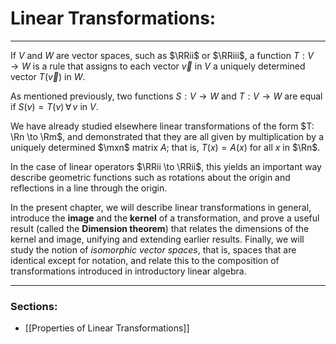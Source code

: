 # Linear Transformations:

***

If *V* and *W* are vector spaces, such as $\RRii$ or $\RRiii$, a function $T:V \to W$ is a rule that assigns to each vector $\vec{v}$ in *V* a uniquely determined vector $T(\vec{v})$ in *W*. 

As mentioned previously, two functions $S:V\to W$ and $T:V \to W$ are equal if $S(v) = T (v) \, \forall\,v \text{ in }V.$



We have already studied elsewhere linear transformations of the form $T: \Rn \to \Rm$, and demonstrated that they are all given by multiplication by a uniquely determined $\mxn$ matrix $A$; that is, $T(x) = A(x)$ for all $x$ in $\Rn$. 

In the case of linear operators $\RRii \to \RRii$, this yields an important way describe geometric functions such as rotations about the origin and reflections in a line through the origin. 

In the present chapter, we will describe linear transformations in general, introduce the **image** and the **kernel** of a transformation, and prove a useful result (called the **Dimension theorem**) that relates the dimensions of the kernel and image, unifying and extending earlier results. Finally, we will study the notion of *isomorphic vector spaces*, that is, spaces that are identical except for notation, and relate this to the composition of transformations introduced in introductory linear algebra. 




***

### Sections:

- [[Properties of Linear Transformations]]

